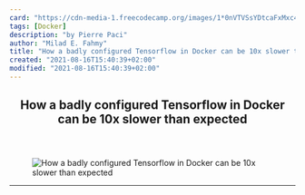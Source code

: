 ```yaml
---
card: "https://cdn-media-1.freecodecamp.org/images/1*0nVTVSsYDtcaFxMxc4Sr-w.png"
tags: [Docker]
description: "by Pierre Paci"
author: "Milad E. Fahmy"
title: "How a badly configured Tensorflow in Docker can be 10x slower than expected"
created: "2021-08-16T15:40:39+02:00"
modified: "2021-08-16T15:40:39+02:00"
---
```

<div class="site-wrapper">
<main id="site-main" class="site-main outer">
<div class="inner">
<article class="post-full post tag-docker tag-tensorflow tag-deep-learning tag-python tag-devops ">
<header class="post-full-header">
<h1 class="post-full-title">How a badly configured Tensorflow in Docker can be 10x slower than expected</h1>
</header>
<figure class="post-full-image">
<picture>
<source media="(max-width: 700px)" sizes="1px" srcset="data:image/gif;base64,R0lGODlhAQABAIAAAAAAAP///yH5BAEAAAAALAAAAAABAAEAAAIBRAA7 1w">
<source media="(min-width: 701px)" sizes="(max-width: 800px) 400px,
(max-width: 1170px) 700px,
1400px" srcset="https://cdn-media-1.freecodecamp.org/images/1*0nVTVSsYDtcaFxMxc4Sr-w.png 300w,
https://cdn-media-1.freecodecamp.org/images/1*0nVTVSsYDtcaFxMxc4Sr-w.png 600w,
https://cdn-media-1.freecodecamp.org/images/1*0nVTVSsYDtcaFxMxc4Sr-w.png 1000w,
https://cdn-media-1.freecodecamp.org/images/1*0nVTVSsYDtcaFxMxc4Sr-w.png 2000w">
<img onerror="this.style.display='none'" src="https://cdn-media-1.freecodecamp.org/images/1*0nVTVSsYDtcaFxMxc4Sr-w.png" alt="How a badly configured Tensorflow in Docker can be 10x slower than expected">
</picture>
</figure>
<section class="post-full-content">
<div class="post-content medium-migrated-article">
</div>
<hr>
</section>
</article>
</div>
</main>
</div>
<!-- Google Tag Manager (noscript) -->
<!-- End Google Tag Manager (noscript) -->
